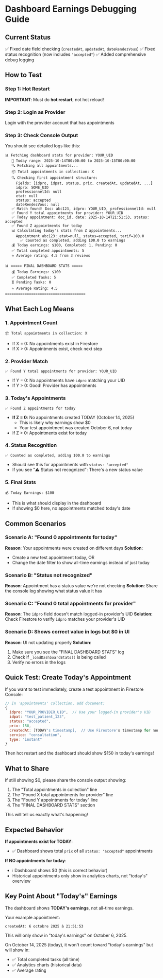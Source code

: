 # Dashboard Earnings Debugging Guide

## Current Status
✅ Fixed date field checking (`createdAt`, `updatedAt`, `dateRendezVous`)
✅ Fixed status recognition (now includes `"accepted"`)
✅ Added comprehensive debug logging

## How to Test

### Step 1: Hot Restart
**IMPORTANT**: Must do **hot restart**, not hot reload!

### Step 2: Login as Provider
Login with the provider account that has appointments

### Step 3: Check Console Output

You should see detailed logs like this:

```
📊 Fetching dashboard stats for provider: YOUR_UID
   📅 Today range: 2025-10-14T00:00:00 to 2025-10-15T00:00:00
   🔍 Fetching all appointments...
   📦 Total appointments in collection: X
   🔍 Checking first appointment structure:
     Fields: [idpro, idpat, status, prix, createdAt, updatedAt, ...]
     idpro: SOME_UID
     professionnelId: null
     etat: null
     status: accepted
     dateRendezVous: null
   ✅ Match found! Doc: abc123, idpro: YOUR_UID, professionnelId: null
   ✅ Found Y total appointments for provider: YOUR_UID
   ✅ Today appointment: doc_id, date: 2025-10-14T21:51:53, status: accepted
   ✅ Found Z appointments for today
   📊 Calculating today's stats from Z appointments...
     Appointment abc123: etat=null, status=accepted, tarif=100.0
       ✅ Counted as completed, adding 100.0 to earnings
   💰 Today earnings: $100, Completed: 1, Pending: 0
   ✅ Total completed appointments: 5
   ⭐ Average rating: 4.5 from 3 reviews

📊 ===== FINAL DASHBOARD STATS =====
   💰 Today Earnings: $100
   ✅ Completed Tasks: 5
   ⏳ Pending Tasks: 0
   ⭐ Average Rating: 4.5
=====================================
```

## What Each Log Means

### 1. Appointment Count
```
📦 Total appointments in collection: X
```
- If X = 0: No appointments exist in Firestore
- If X > 0: Appointments exist, check next step

### 2. Provider Match
```
✅ Found Y total appointments for provider: YOUR_UID
```
- If Y = 0: No appointments have `idpro` matching your UID
- If Y > 0: Good! Provider has appointments

### 3. Today's Appointments
```
✅ Found Z appointments for today
```
- **If Z = 0**: No appointments created TODAY (October 14, 2025)
  - This is likely why earnings show $0
  - Your test appointment was created October 6, not today
- If Z > 0: Appointments exist for today

### 4. Status Recognition
```
✅ Counted as completed, adding 100.0 to earnings
```
- Should see this for appointments with `status: "accepted"`
- If you see "⚠️ Status not recognized": There's a new status value

### 5. Final Stats
```
💰 Today Earnings: $100
```
- This is what should display in the dashboard
- If showing $0 here, no appointments matched today's date

## Common Scenarios

### Scenario A: "Found 0 appointments for today"
**Reason**: Your appointments were created on different days
**Solution**: 
- Create a new test appointment today, OR
- Change the date filter to show all-time earnings instead of just today

### Scenario B: "Status not recognized"
**Reason**: Appointment has a status value we're not checking
**Solution**: Share the console log showing what status value it has

### Scenario C: "Found 0 total appointments for provider"
**Reason**: The `idpro` field doesn't match logged-in provider's UID
**Solution**: Check Firestore to verify `idpro` matches your provider's UID

### Scenario D: Shows correct value in logs but $0 in UI
**Reason**: UI not updating properly
**Solution**: 
1. Make sure you see the "FINAL DASHBOARD STATS" log
2. Check if `_loadDashboardStats()` is being called
3. Verify no errors in the logs

## Quick Test: Create Today's Appointment

If you want to test immediately, create a test appointment in Firestore Console:

```javascript
// In 'appointments' collection, add document:
{
  idpro: "YOUR_PROVIDER_UID",  // Use your logged-in provider's UID
  idpat: "test_patient_123",
  status: "accepted",
  prix: 150,
  createdAt: [TODAY's timestamp],  // Use Firestore's timestamp for now
  service: "consultation",
  type: "instant"
}
```

Then hot restart and the dashboard should show $150 in today's earnings!

## What to Share

If still showing $0, please share the console output showing:
1. The "Total appointments in collection" line
2. The "Found X total appointments for provider" line
3. The "Found Y appointments for today" line
4. The "FINAL DASHBOARD STATS" section

This will tell us exactly what's happening!

## Expected Behavior

**If appointments exist for TODAY**:
- ✅ Dashboard shows total `prix` of all `status: "accepted"` appointments

**If NO appointments for today**:
- ℹ️ Dashboard shows $0 (this is correct behavior)
- Historical appointments only show in analytics charts, not "today's" overview

## Key Point About "Today's" Earnings

The dashboard shows **TODAY's earnings**, not all-time earnings. 

Your example appointment:
```
createdAt: 6 octobre 2025 à 21:51:53
```

This will only show in "today's earnings" on October 6, 2025.

On October 14, 2025 (today), it won't count toward "today's earnings" but will show in:
- ✅ Total completed tasks (all time)
- ✅ Analytics charts (historical data)
- ✅ Average rating
